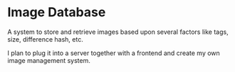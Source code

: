 # Image Database
A system to store and retrieve images based upon several factors like tags, size, difference hash, etc.

I plan to plug it into a server together with a frontend and create my own image management system.